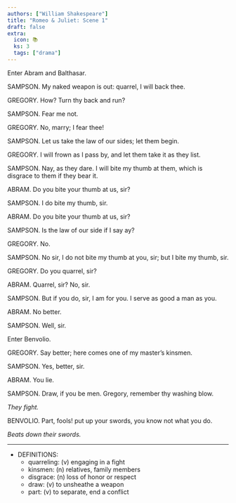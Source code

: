```yaml
---
authors: ["William Shakespeare"]
title: "Romeo & Juliet: Scene 1"
draft: false
extra:
  icon: 📚
  ks: 3
  tags: ["drama"]
---
```


Enter Abram and Balthasar.

SAMPSON.
My naked weapon is out: quarrel, I will back thee.

GREGORY.
How? Turn thy back and run?

SAMPSON.
Fear me not.

GREGORY.
No, marry; I fear thee!

SAMPSON.
Let us take the law of our sides; let them begin.

GREGORY.
I will frown as I pass by, and let them take it as they list.

SAMPSON.
Nay, as they dare. I will bite my thumb at them, which is disgrace to them if they bear it.

ABRAM.
Do you bite your thumb at us, sir?

SAMPSON.
I do bite my thumb, sir.

ABRAM.
Do you bite your thumb at us, sir?

SAMPSON.
Is the law of our side if I say ay?

GREGORY.
No.

SAMPSON.
No sir, I do not bite my thumb at you, sir; but I bite my thumb, sir.

GREGORY.
Do you quarrel, sir?

ABRAM.
Quarrel, sir? No, sir.

SAMPSON.
But if you do, sir, I am for you. I serve as good a man as you.

ABRAM.
No better.

SAMPSON.
Well, sir.

Enter Benvolio.

GREGORY.
Say better; here comes one of my master’s kinsmen.

SAMPSON.
Yes, better, sir.

ABRAM.
You lie.

SAMPSON.
Draw, if you be men. Gregory, remember thy washing blow.

*They fight.*

BENVOLIO.
Part, fools! put up your swords, you know not what you do.

*Beats down their swords.*

---

- DEFINITIONS:
  - quarreling: (v) engaging in a fight  
  - kinsmen: (n) relatives, family members  
  - disgrace: (n) loss of honor or respect  
  - draw: (v) to unsheathe a weapon  
  - part: (v) to separate, end a conflict
